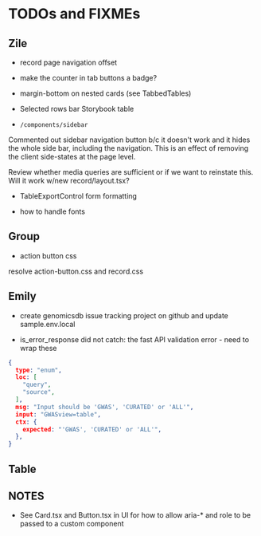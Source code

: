 # TODOs and FIXMEs

## Zile

* record page navigation offset

* make the counter in tab buttons a badge?

* margin-bottom on nested cards (see TabbedTables)

* Selected rows bar Storybook table

* `/components/sidebar`

Commented out sidebar navigation button b/c it doesn't work and it hides the whole side bar, including the navigation.
This is an effect of removing the client side-states at the page level.

Review whether media queries are sufficient or if we want to reinstate this.  Will it work w/new record/layout.tsx?

* TableExportControl form formatting

* how to handle fonts

## Group

* action button css

resolve action-button.css and record.css


## Emily

- create genomicsdb issue tracking project on github and update sample.env.local

- is_error_response did not catch: the fast API validation error - need to wrap these

```json
{
  type: "enum",
  loc: [
    "query",
    "source",
  ],
  msg: "Input should be 'GWAS', 'CURATED' or 'ALL'",
  input: "GWASview=table",
  ctx: {
    expected: "'GWAS', 'CURATED' or 'ALL'",
  },
}
```

## Table


## NOTES

* See Card.tsx and Button.tsx in UI for how to allow aria-* and role to be passed to a custom component